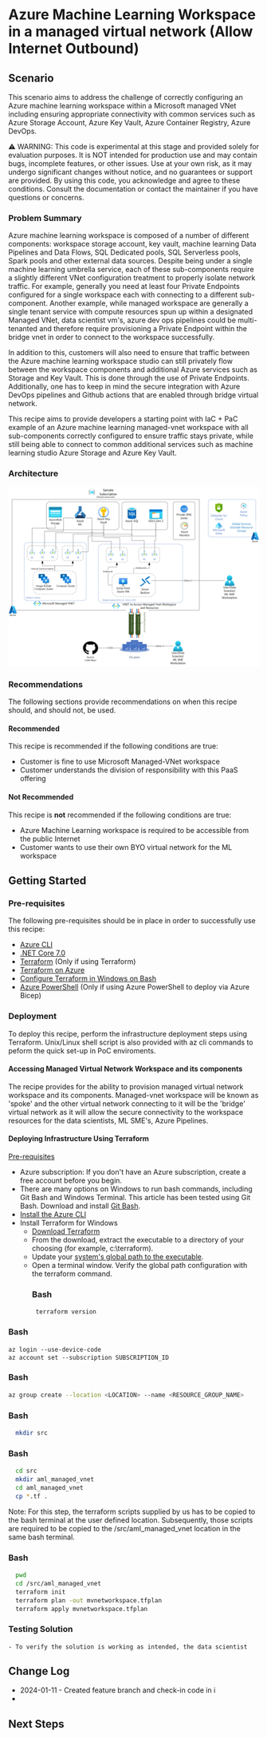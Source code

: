 # Azure Machine Learning Workspace in a managed virtual network (Allow Internet Outbound)

<!-- Replace "Recipe Template" title with name of the recipe. -->

## Scenario

<!-- Describe the usage scenario for this template.  Describe the challenges this recipes aims to address. -->
This scenario aims to address the challenge of correctly configuring an Azure machine learning workspace within a Microsoft managed VNet including ensuring appropriate connectivity with common services such as Azure Storage Account, Azure Key Vault, Azure Container Registry, Azure DevOps.

⚠️ WARNING: This code is experimental at this stage and provided solely for evaluation purposes. It is NOT intended for production use and may contain bugs, incomplete features, or other issues. Use at your own risk, as it may undergo significant changes without notice, and no guarantees or support are provided. By using this code, you acknowledge and agree to these conditions. Consult the documentation or contact the maintainer if you have questions or concerns.

### Problem Summary

<!--Briefly describe the problme that this recipe intends to resolve or make easier. -->
Azure machine learning workspace is composed of a number of different components: workspace storage account, key vault, machine learning Data Pipelines and Data Flows, SQL Dedicated pools, SQL Serverless pools, Spark pools and other external data sources. Despite being under a single machine learning umbrella service, each of these sub-components require a slightly different VNet configuration treatment to properly isolate network traffic. For example, generally you need at least four Private Endpoints configured for a single workspace each with connecting to a different sub-component. Another example, while managed workspace are generally a single tenant service with compute resources spun up within a designated Managed VNet, data scientist vm's, azure dev ops pipelines could be multi-tenanted and therefore require provisioning a Private Endpoint within the bridge vnet in order to connect to the workspace successfully. 

In addition to this, customers will also need to ensure that traffic between the Azure machine learning workspace studio can still privately flow between the workspace components and additional Azure services such as Storage and Key Vault. This is done through the use of Private Endpoints. Additionally, one has to keep in mind the secure integration with Azure DevOps pipelines and Github actions that are enabled through bridge virtual network.

This recipe aims to provide developers a starting point with IaC + PaC example of an Azure machine learning managed-vnet workspace with all sub-components correctly configured to ensure traffic stays private, while still being able to connect to common additional services such as machine learning studio Azure Storage and Azure Key Vault.

### Architecture

<!-- Include a high-level architecture diagram of the components used in this recipe. -->
![architecture](./media/AML_ManagedVNet_Secure_Architecture.png)


### Recommendations

The following sections provide recommendations on when this recipe should, and should not, be used.

#### Recommended

<!-- Provide details on when usage of this recipe is recommended. -->
This recipe is recommended if the following conditions are true:

- Customer is fine to use Microsoft Managed-VNet workspace
- Customer understands the division of responsibility with this PaaS offering

#### Not Recommended

<!-- Provide details on when usage of this recipe is NOT recommended. -->
This recipe is **not** recommended if the following conditions are true:

- Azure Machine Learning workspace is required to be accessible from the public Internet
- Customer wants to use their own BYO virtual network for the ML workspace 

## Getting Started

<!-- Provide instructions on how a user would use this recipe (e.g., how they would deploy the resources). -->

### Pre-requisites

<!-- List the pre-reqs for use of this recipe (SDKs, roles/permissions, etc.) -->
The following pre-requisites should be in place in order to successfully use this recipe:

- [Azure CLI](https://docs.microsoft.com/cli/azure/install-azure-cli)
- [.NET Core 7.0](https://docs.microsoft.com/dotnet/core/install/)
- [Terraform](https://www.terraform.io/downloads.html) (Only if using Terraform)
- [Terraform on Azure](https://learn.microsoft.com/en-us/azure/developer/terraform/overview)
- [Configure Terraform in Windows on Bash](https://learn.microsoft.com/en-us/azure/developer/terraform/get-started-windows-bash?tabs=bash)
- [Azure PowerShell](https://docs.microsoft.com/powershell/azure/install-az-ps) (Only if using Azure PowerShell to deploy via Azure Bicep)

### Deployment

To deploy this recipe, perform the infrastructure deployment steps using Terraform. Unix/Linux shell script is also provided with az cli commands to peform the quick set-up in PoC enviroments.

<!-- Provide instructions on how to deploy the recipe. -->

#### Accessing Managed Virtual Network Workspace and its components

The recipe provides for the ability to provision managed virtual network workspace and its components. Managed-vnet workspace will be known as 'spoke' and the other virtual network connecting to it will be the 'bridge' virtual network as it will allow the secure connectivity to the workspace resources for the data scientists, ML SME's, Azure Pipelines. 

#### Deploying Infrastructure Using Terraform

<!-- TODO: Update to use Azure CLI. -->

[Pre-requisites](https://learn.microsoft.com/en-us/azure/developer/terraform/get-started-windows-bash?tabs=bash)
- Azure subscription: If you don't have an Azure subscription, create a free account before you begin.
- There are many options on Windows to run bash commands, including Git Bash and Windows Terminal. This article has been tested using Git Bash. Download   and install [Git Bash](https://git-scm.com/download/win).
- [Install the Azure CLI](https://learn.microsoft.com/en-us/cli/azure/install-azure-cli-windows)
- Install Terraform for Windows
  - [Download Terraform](https://www.terraform.io/downloads.html)
  - From the download, extract the executable to a directory of your choosing (for example, c:\terraform). 
  - Update your [system's global path to the executable](https://stackoverflow.com/questions/1618280/where-can-i-set-path-to-make-exe-on-windows).
  - Open a terminal window. Verify the global path configuration with the terraform command.
    ### Bash
    ```
     terraform version
     ```
### Bash
```
az login --use-device-code
az account set --subscription SUBSCRIPTION_ID
```

### Bash
   ```Bash
   az group create --location <LOCATION> --name <RESOURCE_GROUP_NAME>
   ```
### Bash
 ```Bash
   mkdir src
 ```
### Bash
 ```Bash
   cd src
   mkdir aml_managed_vnet
   cd aml_managed_vnet
   cp *.tf .
 ```
Note: For this step, the terraform scripts supplied by us has to be copied to the bash terminal at the user defined location. Subsequently, those scripts are required to be copied to the /src/aml_managed_vnet location in the same bash terminal.

### Bash
 ```Bash
   pwd
   cd /src/aml_managed_vnet
   terraform init
   terraform plan -out mvnetworkspace.tfplan
   terraform apply mvnetworkspace.tfplan
 ```
### Testing Solution

    - To verify the solution is working as intended, the data scientist 

## Change Log

<!--
Describe the change history for this recipe. For example:
- 2021-06-01
  - Fix for bug in Terraform template that prevented Key Vault reference resolution for function app.
-->
- 2024-01-11 - Created feature branch and check-in code in i 
- 

## Next Steps

<!-- Provide description and links to what a user of this recipe could do next.  Include suggestions for how the recipe could be enhanced or built upon. -->
